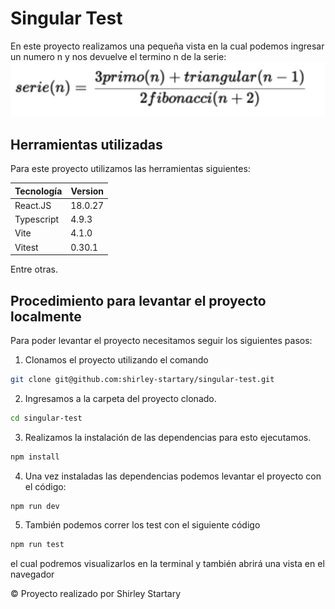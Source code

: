 # Singular Test

En este  proyecto realizamos una pequeña vista en la cual podemos ingresar un numero n  y nos devuelve el termino n de la serie: 
![serie](./public/unnamed.png)

## Herramientas utilizadas

Para este proyecto utilizamos las herramientas siguientes:

| Tecnología  | Version  |
|-------------|----------|
| React.JS    | 18.0.27  | 
| Typescript  | 4.9.3    |
| Vite        | 4.1.0    | 
| Vitest      | 0.30.1   |

Entre otras.

## Procedimiento para levantar el proyecto localmente

Para poder levantar el proyecto necesitamos seguir los siguientes pasos:

1. Clonamos el proyecto utilizando el comando
```sh
git clone git@github.com:shirley-startary/singular-test.git
```
2. Ingresamos a la carpeta del proyecto clonado.
```sh
cd singular-test
```
3. Realizamos la instalación de las dependencias para esto ejecutamos.
```sh
npm install 

```
4. Una vez instaladas las dependencias podemos levantar el proyecto con el código:
```sh
npm run dev
```
5. También podemos correr los test con el siguiente código
```sh
npm run test
```
el cual podremos visualizarlos en la terminal y también abrirá una vista en el navegador 

&copy; Proyecto realizado por Shirley Startary  